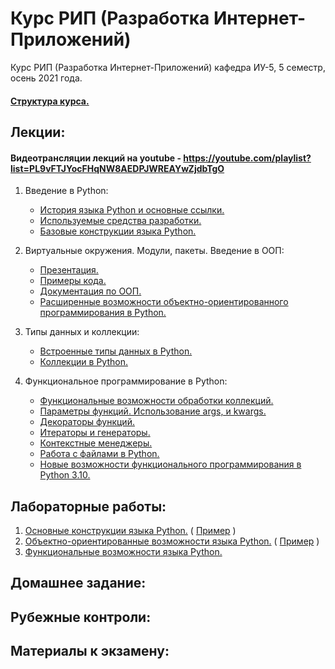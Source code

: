 # Курс РИП (Разработка Интернет-Приложений)
Курс РИП (Разработка Интернет-Приложений) кафедра ИУ-5, 5 семестр, осень 2021 года.

#### [Структура курса.](https://github.com/iu5team/iu5web-fall-2021/blob/master/pres/rip_intro.pdf)

## Лекции:

#### Видеотрансляции лекций на youtube - https://youtube.com/playlist?list=PL9vFTJYocFHqNW8AEDPJWREAYwZjdbTgO

1. Введение в Python:
    * [История языка Python и основные ссылки.](https://github.com/iu5team/iu5web-fall-2021/wiki/python_intro)
    * [Используемые средства разработки.](https://github.com/iu5team/iu5web-fall-2021/wiki/IDE)
    * [Базовые конструкции языка Python.](https://nbviewer.jupyter.org/github/iu5team/iu5web-fall-2021/blob/main/notebooks/lect_1/python_lect_1.ipynb)

1. Виртуальные окружения. Модули, пакеты. Введение в ООП:
    * [Презентация.](https://github.com/iu5team/iu5web-fall-2021/blob/main/pres/lect2/oop.pdf)
    * [Примеры кода.](/code/lect2_code)
    * [Документация по ООП.](https://docs.python.org/3/tutorial/classes.html)
    * [Расширенные возможности объектно-ориентированного программирования в Python.](https://nbviewer.jupyter.org/github/iu5team/iu5web-fall-2021/blob/main/notebooks/oop/oop_adv.ipynb)

1. Типы данных и коллекции:
    * [Встроенные типы данных в Python.](https://nbviewer.jupyter.org/github/iu5team/iu5web-fall-2021/blob/main/notebooks/types_collections/built_in_types.ipynb)
    * [Коллекции в Python.](https://nbviewer.jupyter.org/github/iu5team/iu5web-fall-2021/blob/main/notebooks/types_collections/collections.ipynb)


1. Функциональное программирование в Python:
    * [Функциональные возможности обработки коллекций.](https://nbviewer.jupyter.org/github/iu5team/iu5web-fall-2021/blob/main/notebooks/fp/fp_collections.ipynb)
    * [Параметры функций. Использование args, и kwargs.](https://nbviewer.jupyter.org/github/iu5team/iu5web-fall-2021/blob/main/notebooks/fp/args_kwargs.ipynb)
    * [Декораторы функций.](https://nbviewer.jupyter.org/github/iu5team/iu5web-fall-2021/blob/main/notebooks/fp/decorators.ipynb)
    * [Итераторы и генераторы.](https://nbviewer.jupyter.org/github/iu5team/iu5web-fall-2021/blob/main/notebooks/fp/iterators_generators.ipynb)
    * [Контекстные менеджеры.](https://nbviewer.jupyter.org/github/iu5team/iu5web-fall-2021/blob/main/notebooks/fp/context_managers.ipynb)
    * [Работа с файлами в Python.](https://nbviewer.jupyter.org/github/iu5team/iu5web-fall-2021/blob/main/notebooks/fp/files/files.ipynb)
    * [Новые возможности функционального программирования в Python 3.10.](https://docs.python.org/3.10/whatsnew/3.10.html)


## Лабораторные работы:
1. [Основные конструкции языка Python.](https://github.com/iu5team/iu5web-fall-2021/wiki/lab_python_intro) ( [Пример](/code/lab1_code) )
1. [Объектно-ориентированные возможности языка Python.](https://github.com/iu5team/iu5web-fall-2021/wiki/lab_python_oop) ( [Пример](/code/lab2_code) )
1. [Функциональные возможности языка Python.](https://github.com/iu5team/iu5web-fall-2021/wiki/lab_python_fp)


## Домашнее задание:

## Рубежные контроли:

## Материалы к экзамену:

